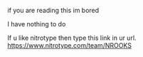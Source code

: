 if you are reading this im bored

I have nothing to do

If u like nitrotype then type this link in ur url. https://www.nitrotype.com/team/NROOKS
